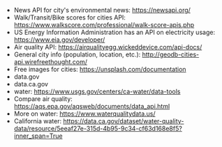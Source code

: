 
* News API for city's environmental news: https://newsapi.org/
* Walk/Transit/Bike scores for cities API: https://www.walkscore.com/professional/walk-score-apis.php
* US Energy Information Administration has an API on electricity usage: https://www.eia.gov/developer/
* Air quality API: https://airqualityegg.wickeddevice.com/api-docs/
* General city info (population, location, etc.): http://geodb-cities-api.wirefreethought.com/
* Free images for cities: https://unsplash.com/documentation
* data.gov
* data.ca.gov
* water: https://www.usgs.gov/centers/ca-water/data-tools
* Compare air quality: https://aqs.epa.gov/aqsweb/documents/data_api.html
* More on water: https://www.waterqualitydata.us/
* California water: https://data.ca.gov/dataset/water-quality-data/resource/5eeaf27e-315d-4b95-9c34-cf63d168e8f5?inner_span=True
